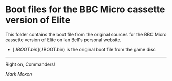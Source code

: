 # Boot files for the BBC Micro cassette version of Elite

This folder contains the boot file from the original sources for the BBC Micro cassette version of Elite on Ian Bell's personal website.

* [$.!BOOT.bin]($.!BOOT.bin) is the original boot file from the game disc

---

Right on, Commanders!

_Mark Moxon_